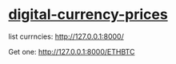 # [digital-currency-prices](https://github.com/ali-khalse/digital-currency-prices)

list currncies:
  http://127.0.0.1:8000/

Get one:
  http://127.0.0.1:8000/ETHBTC
